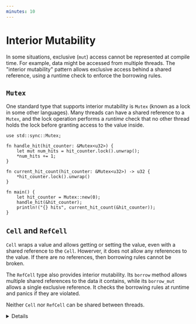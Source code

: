 ```yaml
---
minutes: 10
---
```


# Interior Mutability

In some situations, exclusive (`mut`) access cannot be represented at compile
time. For example, data might be accessed from multiple threads. The "interior
mutability" pattern allows exclusive access behind a shared reference, using
a runtime check to enforce the borrowing rules.

## `Mutex`

One standard type that supports interior mutability is `Mutex` (known as a lock
in some other languages). Many threads can have a shared reference to a
`Mutex`, and the lock operation performs a _runtime_ check that no other thread
holds the lock before granting access to the value inside.

```rust,editable
use std::sync::Mutex;

fn handle_hit(hit_counter: &Mutex<u32>) {
    let mut num_hits = hit_counter.lock().unwrap();
    *num_hits += 1;
}

fn current_hit_count(hit_counter: &Mutex<u32>) -> u32 {
    *hit_counter.lock().unwrap()
}

fn main() {
    let hit_counter = Mutex::new(0);
    handle_hit(&hit_counter);
    println!("{} hits", current_hit_count(&hit_counter));
}
```

## `Cell` and `RefCell`

`Cell` wraps a value and allows getting or setting the value, even with a
shared reference to the `Cell`. Howerver, it does not allow any references to
the value. If there are no references, then borrowing rules cannot be broken.

The `RefCell` type also provides interior mutability. Its `borrow` method
allows multiple shared references to the data it contains, while its
`borrow_mut` allows a single exclusive reference. It checks the borrowing rules
at runtime and panics if they are violated.

Neither `Cell` nor `RefCell` can be shared between threads.

<details>

- While the fundamentals course doesn't cover concurrency, most students will
  have seen a mutex or lock before, and understand that it checks for an existing
  lock at runtime, which is the key to interior mutability.

- The cell types are more unusual, if simpler.  `RefCell` is, in effect, a
  `RWMutex` that panics instead of blocking.

</details>
